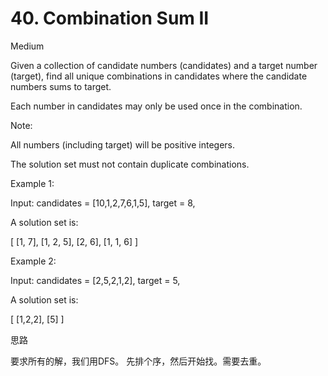 # 40. Combination Sum II

Medium

Given a collection of candidate numbers (candidates) and a target number (target), find all unique combinations in candidates where the candidate numbers sums to target.

Each number in candidates may only be used once in the combination.

Note:

All numbers (including target) will be positive integers.

The solution set must not contain duplicate combinations.

Example 1:

Input: candidates = [10,1,2,7,6,1,5], target = 8,

A solution set is:

[
  [1, 7],
  [1, 2, 5],
  [2, 6],
  [1, 1, 6]
]

Example 2:

Input: candidates = [2,5,2,1,2], target = 5,

A solution set is:

[
  [1,2,2],
  [5]
]



思路

要求所有的解，我们用DFS。
先排个序，然后开始找。需要去重。

